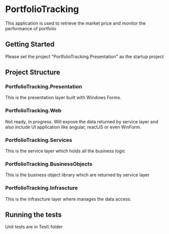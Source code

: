 # PortfolioTracking
 This application is used to retrieve the market price and monitor the performance of portfolio
 
## Getting Started
 Please set the project "PortfolioTracking.Presentation" as the startup project
 
## Project Structure
 
 ### PortfolioTracking.Presentation
  This is the presentation layer built with Windows Forms.
 
 ### PortfolioTracking.Web
  Not ready, in progress. Will expose the data returned by service layer and also include UI application like angular, reactJS or even WinForm.
 
 ### PortfolioTracking.Services 
  This is the service layer which holds all the business logic
  
 ### PortfolioTracking.BusinessObjects 
  This is the business object library which are returned by service layer
  
 ### PortfolioTracking.Infrascture
  This is the infrascture layer where manages the data access.
  
## Running the tests
 Unit tests are in Test\ folder